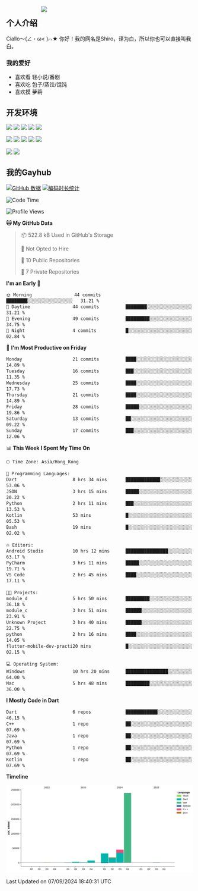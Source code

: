 <img align='right' src='https://img2.moeblog.vip/images/eCva.png' width='410px'>

## 个人介绍
Ciallo～(∠・ω< )⌒★ 你好！我的网名是Shiro，译为白，所以你也可以直接叫我白。

### 我的爱好

* 喜欢看 轻小说/番剧
* 喜欢吃 包子/蒸饺/馄饨
* 喜欢摸 ~~萝莉~~

## 开发环境
[![](https://img.shields.io/badge/Windows-11-blue?style=flat-square&logo=windows&logoColor=white)](https://www.microsoft.com/windows/get-windows-11)
[![](https://img.shields.io/badge/Macos-Sonoma-black?style=flat-square&logo=apple&logoColor=white)](https://www.apple.com/hk/en/macos/sonoma/)
[![](https://img.shields.io/badge/Debian-12-d0024d?style=flat-square&logo=debian&logoColor=white)](https://www.debian.org/)
[![](https://img.shields.io/badge/AlmaLinux-9-0f4266?style=flat-square&logo=almalinux&logoColor=white)](https://almalinux.org/)
[![](https://img.shields.io/badge/Windows%20Server-2012-blue?style=flat-square&logo=windows&logoColor=white)](https://www.microsoft.com/windows-server)

[![](https://img.shields.io/badge/Vivobook-PRO_16-f45a00?style=flat-square&logo=RepublicofGamers&logoColor=white)](https://www.asus.com.cn/laptops/for-creators/vivobook/vivobook-pro-16-oled-k6602/)
[![](https://img.shields.io/badge/Mac_Studio-M1_Max-black?style=flat-square&logo=apple&logoColor=white)](https://www.apple.com/hk/en/mac-studio/)
[![](https://img.shields.io/badge/Mi-MIX4-f45a00?style=flat-square&logo=xiaomi&logoColor=white)](https://www.mi.com/)
[![](https://img.shields.io/badge/SONY-WF1000XM4-f3c74a?style=flat-square)](https://www.sony.com.hk/zh/headphones/products/wf-1000xm4)
[![](https://img.shields.io/badge/Yubikey-5_NFC-9bc930?style=flat-square&logo=yubico&logoColor=9bc930)](https://www.yubico.com/hk/product/yubikey-5-nfc/)

[![](https://img.shields.io/badge/IDE-Visual_Studio_Code-blue?style=flat-square&logo=visual-studio-code&logoColor=white)](https://code.visualstudio.com/)
[![](https://img.shields.io/badge/IDE-JetBrains-black?style=flat-square&logo=jetbrains&logoColor=white)](https://code.visualstudio.com/)
## 我的Gayhub
[![GitHub 数据](https://github-readme-stats.vercel.app/api?username=verymoe)]()
[![编码时长统计](https://github-readme-stats.vercel.app/api/wakatime?username=shiro)]()

<!--START_SECTION:waka-->
![Code Time](http://img.shields.io/badge/Code%20Time-359%20hrs%2031%20mins-blue)

![Profile Views](http://img.shields.io/badge/Profile%20Views-5-blue)

**🐱 My GitHub Data** 

> 📦 522.8 kB Used in GitHub's Storage 
 > 
> 🚫 Not Opted to Hire
 > 
> 📜 10 Public Repositories 
 > 
> 🔑 7 Private Repositories 
 > 
**I'm an Early 🐤** 

```text
🌞 Morning                44 commits          ████████░░░░░░░░░░░░░░░░░   31.21 % 
🌆 Daytime                44 commits          ████████░░░░░░░░░░░░░░░░░   31.21 % 
🌃 Evening                49 commits          █████████░░░░░░░░░░░░░░░░   34.75 % 
🌙 Night                  4 commits           █░░░░░░░░░░░░░░░░░░░░░░░░   02.84 % 
```
📅 **I'm Most Productive on Friday** 

```text
Monday                   21 commits          ████░░░░░░░░░░░░░░░░░░░░░   14.89 % 
Tuesday                  16 commits          ███░░░░░░░░░░░░░░░░░░░░░░   11.35 % 
Wednesday                25 commits          ████░░░░░░░░░░░░░░░░░░░░░   17.73 % 
Thursday                 21 commits          ████░░░░░░░░░░░░░░░░░░░░░   14.89 % 
Friday                   28 commits          █████░░░░░░░░░░░░░░░░░░░░   19.86 % 
Saturday                 13 commits          ██░░░░░░░░░░░░░░░░░░░░░░░   09.22 % 
Sunday                   17 commits          ███░░░░░░░░░░░░░░░░░░░░░░   12.06 % 
```


📊 **This Week I Spent My Time On** 

```text
🕑︎ Time Zone: Asia/Hong_Kong

💬 Programming Languages: 
Dart                     8 hrs 34 mins       █████████████░░░░░░░░░░░░   53.06 % 
JSON                     3 hrs 15 mins       █████░░░░░░░░░░░░░░░░░░░░   20.22 % 
Python                   2 hrs 11 mins       ███░░░░░░░░░░░░░░░░░░░░░░   13.53 % 
Kotlin                   53 mins             █░░░░░░░░░░░░░░░░░░░░░░░░   05.53 % 
Bash                     19 mins             █░░░░░░░░░░░░░░░░░░░░░░░░   02.02 % 

🔥 Editors: 
Android Studio           10 hrs 12 mins      ████████████████░░░░░░░░░   63.17 % 
PyCharm                  3 hrs 11 mins       █████░░░░░░░░░░░░░░░░░░░░   19.71 % 
VS Code                  2 hrs 45 mins       ████░░░░░░░░░░░░░░░░░░░░░   17.11 % 

🐱‍💻 Projects: 
module_d                 5 hrs 50 mins       █████████░░░░░░░░░░░░░░░░   36.18 % 
module_c                 3 hrs 51 mins       ██████░░░░░░░░░░░░░░░░░░░   23.91 % 
Unknown Project          3 hrs 40 mins       ██████░░░░░░░░░░░░░░░░░░░   22.75 % 
python                   2 hrs 16 mins       ████░░░░░░░░░░░░░░░░░░░░░   14.05 % 
flutter-mobile-dev-practi20 mins             █░░░░░░░░░░░░░░░░░░░░░░░░   02.15 % 

💻 Operating System: 
Windows                  10 hrs 20 mins      ████████████████░░░░░░░░░   64.00 % 
Mac                      5 hrs 48 mins       █████████░░░░░░░░░░░░░░░░   36.00 % 
```

**I Mostly Code in Dart** 

```text
Dart                     6 repos             ████████████░░░░░░░░░░░░░   46.15 % 
C++                      1 repo              ██░░░░░░░░░░░░░░░░░░░░░░░   07.69 % 
Java                     1 repo              ██░░░░░░░░░░░░░░░░░░░░░░░   07.69 % 
Python                   1 repo              ██░░░░░░░░░░░░░░░░░░░░░░░   07.69 % 
Kotlin                   1 repo              ██░░░░░░░░░░░░░░░░░░░░░░░   07.69 % 
```



**Timeline**

![Lines of Code chart](https://raw.githubusercontent.com/verymoe/verymoe/main/assets/bar_graph.png)


 Last Updated on 07/09/2024 18:40:31 UTC
<!--END_SECTION:waka-->
